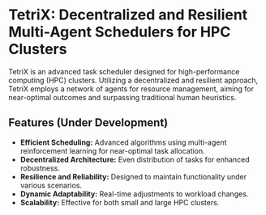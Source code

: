 # TetriX: Decentralized and Resilient Multi-Agent Schedulers for HPC Clusters
TetriX is an advanced task scheduler designed for high-performance computing (HPC) clusters. Utilizing a decentralized and resilient approach, TetriX employs a network of agents for resource management, aiming for near-optimal outcomes and surpassing traditional human heuristics.

## Features (Under Development)

- **Efficient Scheduling:** Advanced algorithms using multi-agent reinforcement learning for near-optimal task allocation.
- **Decentralized Architecture:** Even distribution of tasks for enhanced robustness.
- **Resilience and Reliability:** Designed to maintain functionality under various scenarios.
- **Dynamic Adaptability:** Real-time adjustments to workload changes.
- **Scalability:** Effective for both small and large HPC clusters.

